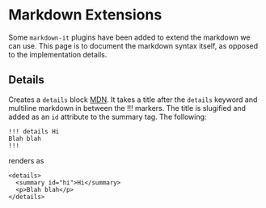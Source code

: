 # Markdown Extensions

Some `markdown-it` plugins have been added to extend the markdown we can use. This page is to document the markdown syntax itself, as opposed to the implementation details.

## Details
Creates a `details` block [MDN](https://developer.mozilla.org/en-US/docs/Web/HTML/Element/details).
It takes a title after the `details` keyword and multiline markdown in between the !!! markers. The title is slugified and 
added as an `id` attribute to the summary tag. 
The following:
```
!!! details Hi
Blah blah
!!!
```
renders as 
```
<details>
  <summary id="hi">Hi</summary>
  <p>Blah blah</p>
</details>
```
